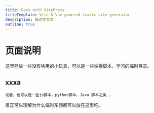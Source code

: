 ```yaml
---
title: Docs with VitePress
titleTemplate: Vite & Vue powered static site generator
description: 描述性文本
outline: true
---
```


# 页面说明
这里存放一些没有啥用的小玩具，可以是一些油猴脚本，学习的临时目录。      

## xxxa
    或者，也可以是一些js脚本，python脚本，Java 脚本之类...


反正可以理解为什么临时东西都可以放在这里吧。



